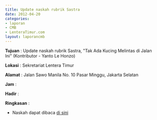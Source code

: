 ```yaml
---
title: Update naskah rubrik Sastra
date: 2012-04-20
categories:
- laporan
- CMB
- LenteraTimur.com
layout: laporancmb
---
```


**Tujuan** : Update naskah rubrik Sastra, "Tak Ada Kucing Melintas di Jalan Ini" (Kontributor - Yanto Le Honzo) 

**Lokasi** : Sekretariat Lentera Timur 

**Alamat** : Jalan Sawo Manila No. 10 Pasar Minggu, Jakarta Selatan

**Jam** : 

**Hadir** :  


**Ringkasan** : 
* Naskah dapat dibaca [di sini](http://www.lenteratimur.com/2012/04/tak-ada-kucing-melintas-di-jalan-ini/)
